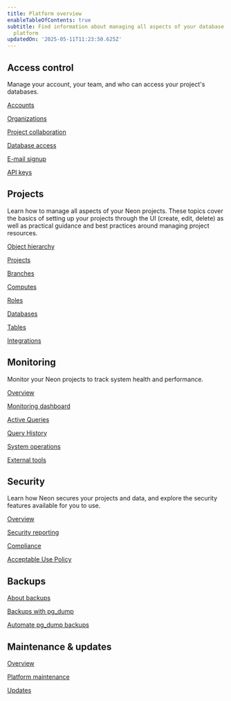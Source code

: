 ```yaml
---
title: Platform overview
enableTableOfContents: true
subtitle: Find information about managing all aspects of your database using the Neon
  platform
updatedOn: '2025-05-11T11:23:50.625Z'
---
```


## Access control

Manage your account, your team, and who can access your project's databases.

<DetailIconCards>

<a href="/docs/manage/accounts" description="About Neon account types" icon="user">Accounts</a>

<a href="/docs/manage/organizations" description="Build your team in Neon" icon="handshake">Organizations</a>

<a href="/docs/guides/project-collaboration-guide" description="Collaborate on your projects with other users" icon="import">Project collaboration</a>

<a href="/docs/manage/database-access" description="Learn how to manage user access to your databases using roles" icon="database">Database access</a>

<a href="/docs/manage/accounts#update-personal-information" description="Change to an email-based account, or simply change your email" icon="cards">E-mail signup</a>

<a href="/docs/manage/api-keys" description="Generate and manage API keys" icon="network">API keys</a>

</DetailIconCards>

## Projects

Learn how to manage all aspects of your Neon projects. These topics cover the basics of setting up your projects through the UI (create, edit, delete) as well as practical guidance and best practices around managing project resources.

<DetailIconCards>

<a href="/docs/manage/overview" description="Learn about the Neon project and all its resources" icon="filter">Object hierarchy</a>

<a href="/docs/manage/projects" description="Create and manage projects in Neon" icon="ladder">Projects</a>

<a href="/docs/manage/branches" description="Learn about database branching in Neon" icon="branching">Branches</a>

<a href="/docs/manage/computes" description="Configure and optimimze compute resources for your Neon projects" icon="laptop">Computes</a>

<a href="/docs/manage/roles" description="Manage roles within projects and assign permissions" icon="user">Roles</a>

<a href="/docs/manage/databases" description="Manage your database from the Console, CLI, or API" icon="database">Databases</a>

<a href="/docs/guides/tables" description="Use the Tables page to easily view, edit, and manage your database entries" icon="data">Tables</a>

<a href="/docs/manage/integrations" description="Manage third-party integrations with your Neon project" icon="handshake">Integrations</a>

</DetailIconCards>

## Monitoring

Monitor your Neon projects to track system health and performance.

<DetailIconCards>

<a href="/docs/introduction/monitoring" description="Learn about monitoring resources and metrics in Neon" icon="research">Overview</a>

<a href="/docs/introduction/monitoring-page" description="Dashboard graphs for monitoring system and database metrics" icon="gui">Monitoring dashboard</a>

<a href="/docs/introduction/monitor-active-queries" description="View and analyze running queries in your database" icon="import">Active Queries</a>

<a href="/docs/introduction/monitor-query-history" description="View and analyze query history for your Neon database" icon="research">Query History</a>

<a href="/docs/manage/operations" description="Track actions taken by the control plane on project resources" icon="chart-bar">System operations</a>

<a href="/docs/introduction/monitor-external-tools" description="Monitor your database with PgAdmin or PgHero" icon="import">External tools</a>

</DetailIconCards>

## Security

Learn how Neon secures your projects and data, and explore the security features available for you to use.

<DetailIconCards>

<a href="/docs/security/security-overview" description="Overview of Neon’s security features" icon="privacy">Overview</a>

<a href="/docs/security/security-reporting" description="Report security vulnerabilities and incidents" icon="respond-arrow">Security reporting</a>

<a href="/docs/security/soc2-compliance" description="Learn how Neon complies with various standards" icon="check">Compliance</a>

<a href="/docs/security/acceptable-use-policy" description="Read about Neon's acceptable use policies" icon="privacy">Acceptable Use Policy</a>

</DetailIconCards>

## Backups

<DetailIconCards>

<a href="/docs/manage/backups" description="An overview of backup strategies for Neon Postgres" icon="database">About backups</a>

<a href="/docs/manage/backup-pg-dump" description="Learn how to create a backup of your Neon database using pg_dump" icon="database">Backups with pg_dump</a>

<a href="/docs/manage/backup-pg-dump-automate" description="Automate backups of your Neon database to S3 with pg_dump and GitHub Actions" icon="stopwatch">Automate pg_dump backups</a>

</DetailIconCards>

## Maintenance & updates

<DetailIconCards>

<a href="/docs/manage/maintenance-updates-overview" description="Overview of Neon platform maintenance and compute updates" icon="research">Overview</a>

<a href="/docs/manage/platform-maintenance" description="Find out how Neon manages essential platform maintenance and critical security updates" icon="gui">Platform maintenance</a>

<a href="/docs/manage/updates" description="Learn about updates for Neon computes ond Postgres" icon="import">Updates</a>

</DetailIconCards>
